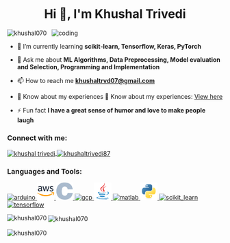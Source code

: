 <h1 align="center">Hi 👋, I'm Khushal Trivedi</h1>

<img align="right" alt="coding" width="400" src="https://j.gifs.com/YE6OJA.gif"> 

<p align="left"> <img src="https://komarev.com/ghpvc/?username=khushal070&label=Profile%20views&color=0e75b6&style=flat" alt="khushal070" /> </p>

- 🌱 I’m currently learning **scikit-learn, Tensorflow, Keras, PyTorch**

- 💬 Ask me about **ML Algorithms, Data Preprocessing, Model evaluation and Selection, Programming and Implementation**

- 📫 How to reach me **khushaltrvd07@gmail.com**

- 📄 Know about my experiences 📄 Know about my experiences: [View here](https://drive.google.com/file/d/105vndA57MUtwJnvlrv1j3z-bsUtGm56i/view?usp=sharing)

- ⚡ Fun fact **I have a great sense of humor and love to make people laugh**

<h3 align="left">Connect with me:</h3>
<p align="left">
  <a href="https://www.linkedin.com/in/khushal-trivedi-095314250" target="_blank">
    <img align="center" src="https://raw.githubusercontent.com/rahuldkjain/github-profile-readme-generator/master/src/images/icons/Social/linked-in-alt.svg" alt="khushal trivedi" height="30" width="40" />
  </a>
  <a href="https://www.instagram.com/khushaltrivedi87?igsh=M3g0NHM1MGd4cGVw&utm_source=qr" target="_blank">
    <img align="center" src="https://raw.githubusercontent.com/rahuldkjain/github-profile-readme-generator/master/src/images/icons/Social/instagram.svg" alt="khushaltrivedi87" height="30" width="40" />
  </a>
</p>


<h3 align="left">Languages and Tools:</h3>
<p align="left"> <a href="https://www.arduino.cc/" target="_blank" rel="noreferrer"> <img src="https://cdn.worldvectorlogo.com/logos/arduino-1.svg" alt="arduino" width="40" height="40"/> </a> <a href="https://aws.amazon.com" target="_blank" rel="noreferrer"> <img src="https://raw.githubusercontent.com/devicons/devicon/master/icons/amazonwebservices/amazonwebservices-original-wordmark.svg" alt="aws" width="40" height="40"/> </a> <a href="https://www.cprogramming.com/" target="_blank" rel="noreferrer"> <img src="https://raw.githubusercontent.com/devicons/devicon/master/icons/c/c-original.svg" alt="c" width="40" height="40"/> </a> <a href="https://cloud.google.com" target="_blank" rel="noreferrer"> <img src="https://www.vectorlogo.zone/logos/google_cloud/google_cloud-icon.svg" alt="gcp" width="40" height="40"/> </a> <a href="https://www.java.com" target="_blank" rel="noreferrer"> <img src="https://raw.githubusercontent.com/devicons/devicon/master/icons/java/java-original.svg" alt="java" width="40" height="40"/> </a> <a href="https://www.mathworks.com/" target="_blank" rel="noreferrer"> <img src="https://upload.wikimedia.org/wikipedia/commons/2/21/Matlab_Logo.png" alt="matlab" width="40" height="40"/> </a> <a href="https://www.python.org" target="_blank" rel="noreferrer"> <img src="https://raw.githubusercontent.com/devicons/devicon/master/icons/python/python-original.svg" alt="python" width="40" height="40"/> </a> <a href="https://scikit-learn.org/" target="_blank" rel="noreferrer"> <img src="https://upload.wikimedia.org/wikipedia/commons/0/05/Scikit_learn_logo_small.svg" alt="scikit_learn" width="40" height="40"/> </a> <a href="https://www.tensorflow.org" target="_blank" rel="noreferrer"> <img src="https://www.vectorlogo.zone/logos/tensorflow/tensorflow-icon.svg" alt="tensorflow" width="40" height="40"/> </a> </p>

<p><img align="left" src="https://github-readme-stats.vercel.app/api/top-langs?username=khushal070&show_icons=true&locale=en&layout=compact" alt="khushal070" /></p>

<p>&nbsp;<img align="center" src="https://github-readme-stats.vercel.app/api?username=khushal070&show_icons=true&locale=en" alt="khushal070" /></p>

<p><img align="center" src="https://github-readme-streak-stats.herokuapp.com/?user=khushal070&" alt="khushal070" /></p>
